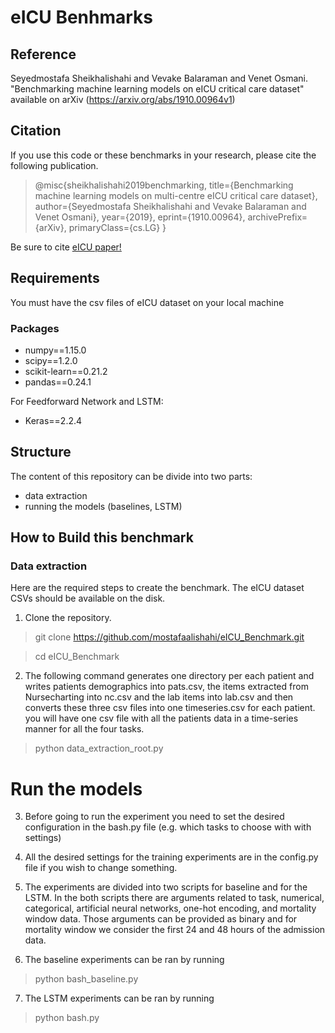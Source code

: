 # eICU Benhmarks
## Reference
Seyedmostafa Sheikhalishahi and Vevake Balaraman and Venet Osmani.
"Benchmarking machine learning models on eICU critical care dataset" available on arXiv (https://arxiv.org/abs/1910.00964v1)

## Citation

If you use this code or these benchmarks in your research, please cite the following publication.
> @misc{sheikhalishahi2019benchmarking,
    title={Benchmarking machine learning models on multi-centre eICU critical care dataset},
    author={Seyedmostafa Sheikhalishahi and Vevake Balaraman and Venet Osmani},
    year={2019},
    eprint={1910.00964},
    archivePrefix={arXiv},
    primaryClass={cs.LG}
}


Be sure to cite [eICU paper!](https://www.nature.com/articles/sdata2018178)


## Requirements
You must have the csv files of eICU dataset on your local machine
### Packages
* numpy==1.15.0
* scipy==1.2.0
* scikit-learn==0.21.2
* pandas==0.24.1

For Feedforward Network and LSTM:
* Keras==2.2.4

## Structure
The content of this repository can be divide into two parts:

* data extraction
* running the models (baselines, LSTM)

## How to Build this benchmark
### Data extraction
Here are the required steps to create the benchmark. The eICU dataset CSVs should be available on the disk.

1. Clone the repository.
> git clone https://github.com/mostafaalishahi/eICU_Benchmark.git

> cd eICU_Benchmark

2. The following command generates one directory per each patient and writes patients demographics into pats.csv, the items extracted from Nursecharting into nc.csv and the lab items into lab.csv and then converts these three csv files into one timeseries.csv for each patient.
you will have one csv file with all the patients data in a time-series manner for all the four tasks.


> python data_extraction_root.py

# Run the models
3. Before going to run the experiment you need to set the desired configuration in the bash.py file (e.g. which tasks to choose with with settings)

4. All the desired settings for the training experiments are in the config.py file if you wish to change something.

5. The experiments are divided into two scripts for baseline and for the LSTM. In the both scripts there are arguments related to task, numerical, categorical, artificial neural networks, one-hot encoding, and mortality window data. Those arguments can be provided as binary and for mortality window we consider the first 24 and 48 hours of the admission data.

6. The baseline experiments can be ran by running 
> python bash_baseline.py 

7. The LSTM experiments can be ran by running 
> python bash.py 


